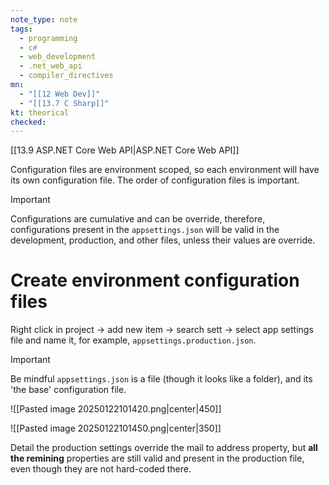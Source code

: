 ```yaml
---
note_type: note
tags:
  - programming
  - c#
  - web_development
  - .net_web_api
  - compiler_directives
mn:
  - "[[12 Web Dev]]"
  - "[[13.7 C Sharp]]"
kt: theorical
checked:
---
```

[[13.9 ASP.NET Core Web API|ASP.NET Core Web API]]

Configuration files are environment scoped, so each environment will have its own configuration file. The order of configuration files is important.

>[!important]
>Configurations are cumulative and can be override, therefore, configurations present in the `appsettings.json` will be valid in the development, production, and other files, unless their values are override.
# Create environment configuration files
Right click in project -> add new item -> search sett -> select app settings file and name it, for example, `appsettings.production.json`.

>[!important]
>Be mindful `appsettings.json` is a file (though it looks like a folder), and its 'the base' configuration file. 

![[Pasted image 20250122101420.png|center|450]]

![[Pasted image 20250122101450.png|center|350]]

Detail the production settings override the mail to address property, but **all the remining** properties are still valid and present in the production file, even though they are not hard-coded there. 